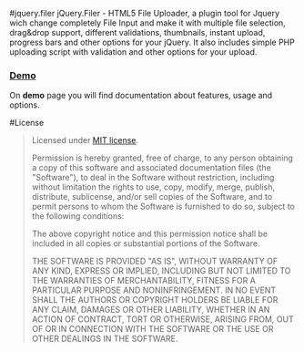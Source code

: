 #jquery.filer
jQuery.Filer - HTML5 File Uploader, a plugin tool for Jquery wich change completely File Input and make it with multiple file selection, drag&drop support, different validations, thumbnails, instant upload, progress bars and other options for your jQuery. It also includes simple PHP uploading script with validation and other options for your upload.

<h3><a href="http://creativedream.net/jquery.filer/" target="blank">Demo</a></h3>
On <b>demo</b> page you will find documentation about features, usage and options.


#License

> Licensed under <a href="http://opensource.org/licenses/MIT">MIT license</a>.
>
> Permission is hereby granted, free of charge, to any person
> obtaining a copy of this software and associated documentation
> files (the "Software"), to deal in the Software without
> restriction, including without limitation the rights to use,
> copy, modify, merge, publish, distribute, sublicense, and/or sell
> copies of the Software, and to permit persons to whom the
> Software is furnished to do so, subject to the following
> conditions:
>
> The above copyright notice and this permission notice shall be
> included in all copies or substantial portions of the Software.
>
> THE SOFTWARE IS PROVIDED "AS IS", WITHOUT WARRANTY OF ANY KIND,
> EXPRESS OR IMPLIED, INCLUDING BUT NOT LIMITED TO THE WARRANTIES
> OF MERCHANTABILITY, FITNESS FOR A PARTICULAR PURPOSE AND
> NONINFRINGEMENT. IN NO EVENT SHALL THE AUTHORS OR COPYRIGHT
> HOLDERS BE LIABLE FOR ANY CLAIM, DAMAGES OR OTHER LIABILITY,
> WHETHER IN AN ACTION OF CONTRACT, TORT OR OTHERWISE, ARISING
> FROM, OUT OF OR IN CONNECTION WITH THE SOFTWARE OR THE USE OR
> OTHER DEALINGS IN THE SOFTWARE.

